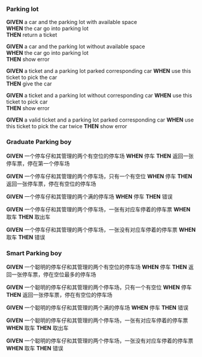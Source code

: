 ### Parking lot
**GIVEN** a car and the parking lot with available space  
**WHEN** the car go into parking lot  
**THEN** return a ticket

**GIVEN** a car and the parking lot without available space  
**WHEN** the car go into parking lot  
**THEN** show error  

**GIVEN** a ticket and a parking lot parked corresponding car
**WHEN** use this ticket to pick the car  
**THEN** give the car

**GIVEN** a ticket and a parking lot without corresponding car
**WHEN** use this ticket to pick car  
**THEN** show error

**GIVEN** a valid ticket and a parking lot parked corresponding car
**WHEN** use this ticket to pick the car twice
**THEN** show error

### Graduate Parking boy
**GIVEN** 一个停车仔和其管理的两个有空位的停车场
**WHEN**  停车
**THEN** 返回一张停车票，停在第一个停车场

**GIVEN** 一个停车仔和其管理的两个停车场，只有一个有空位
**WHEN**  停车
**THEN** 返回一张停车票，停在有空位的停车场

**GIVEN** 一个停车仔和其管理的两个满的停车场
**WHEN**  停车
**THEN** 错误

**GIVEN** 一个停车仔和其管理的两个停车场，一张有对应车停着的停车票
**WHEN**  取车
**THEN** 取出车

**GIVEN** 一个停车仔和其管理的两个停车场，一张没有对应车停着的停车票
**WHEN**  取车
**THEN** 错误

### Smart Parking boy
**GIVEN** 一个聪明的停车仔和其管理的两个有空位的停车场
**WHEN**  停车
**THEN** 返回一张停车票，停在空位最多的停车场

**GIVEN** 一个聪明的停车仔和其管理的两个停车场，只有一个有空位
**WHEN**  停车
**THEN** 返回一张停车票，停在有空位的停车场

**GIVEN** 一个聪明的停车仔和其管理的两个满的停车场
**WHEN**  停车
**THEN** 错误

**GIVEN** 一个聪明的停车仔和其管理的两个停车场，一张有对应车停着的停车票
**WHEN**  取车
**THEN** 取出车

**GIVEN** 一个聪明的停车仔和其管理的两个停车场，一张没有对应车停着的停车票
**WHEN**  取车
**THEN** 错误
